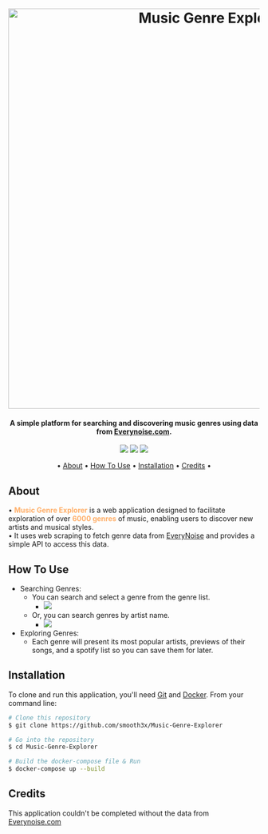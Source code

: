 <h1 align="center">
<img src="https://i.ibb.co/9ynJnTh/logo.png" alt="Music Genre Explorer" width="800">
</h1>

<h4 align="center">A simple platform for searching and discovering music genres using data from <a href="http://everynoise.com">Everynoise.com</a>.</h4>

<p align="center">
  <a href="https://www.python.org/"><img src="https://img.shields.io/badge/-Python-yellow?style=for-the-badge&logo=Python&logoColor=white"></a>
  <a href="https://fastapi.tiangolo.com/"><img src="https://img.shields.io/badge/FastAPI-005571?style=for-the-badge&logo=fastapi"></a>
  <a href="https://streamlit.io/"><img src="https://img.shields.io/badge/-Streamlit-FF4B4B?style=for-the-badge&logo=streamlit&logoColor=white"></a>
</p>

<p align="center">
  • <a href="#About">About</a> •
  <a href="#how-to-use">How To Use</a> •
  <a href="#installation">Installation</a> •
  <a href="#credits">Credits</a> •
</p>

## About

• <strong style="color:#FFAF69;">Music Genre Explorer</strong> is a web application designed to facilitate exploration of over <strong style="color:#FFAF69;">6000 genres</strong> of music, enabling users to discover new artists and musical styles. <br />
• It uses web scraping to fetch genre data from [EveryNoise](https://everynoise.com/) and provides a simple API to access this data.

## How To Use

- Searching Genres:
  - You can search and select a genre from the genre list.
    - <img src="https://pouch.jumpshare.com/preview/-bRXRDGJ1QivZi_hCLz4LRTRTgubiC3WYm0BK7yhaAqaDA69EaFpivcEq9hyK_hxt4eIeRAytGBN7ouYLN-ePsGv3oxlRWXwN0RlZ6Ir9Ug" style="text-align: left;">
  - Or, you can search genres by artist name.
    - <img src="https://pouch.jumpshare.com/preview/Pbaqp6fkBAoIXayIlgB4WO42jWS3Z2ztAnJ5DLaz7bcxU3-iZHQx19hQNMjiuEift4eIeRAytGBN7ouYLN-ePpAZFgxNutZEWoBfLrVWebA" style="text-align: left;">
- Exploring Genres:
  - Each genre will present its most popular artists, previews of their songs, and a spotify list so you can save them for later.

## Installation

To clone and run this application, you'll need [Git](https://git-scm.com) and [Docker](https://www.docker.com/products/docker-desktop/). From your command line:

```bash
# Clone this repository
$ git clone https://github.com/smooth3x/Music-Genre-Explorer

# Go into the repository
$ cd Music-Genre-Explorer

# Build the docker-compose file & Run
$ docker-compose up --build
```

## Credits

This application couldn't be completed without the data from [Everynoise.com](https://everynoise.com)
